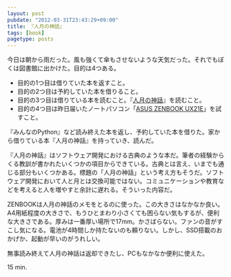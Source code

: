 ```yaml
---
layout: post
pubdate: "2012-03-31T23:43:29+09:00"
title: 『人月の神話』
tags: [book]
pagetype: posts
---
```

今日は朝から雨だった。風も強くて傘もさせないような天気だった。それでもぼくは図書館に出かけた。目的は4つある。

- 目的の1つ目は借りていた本を返すこと。
- 目的の2つ目は予約していた本を借りること。
- 目的の3つ目は借りている本を読むこと。『[人月の神話](http://amazon.jp/o/ASIN/4795296758/bouzuya-22)』を読むこと。
- 目的の4つ目は昨日届いたノートパソコン「[ASUS ZENBOOK UX21E](http://amazon.jp/o/ASIN/B005YWPI7O/bouzuya-22)」を試すこと。

『みんなのPython』など読み終えた本を返し、予約していた本を借りた。家から借りている本『人月の神話』を持っていき、読んだ。

『人月の神話』はソフトウェア開発における古典のような本だ。筆者の経験からくる教訓が書かれたいくつかの項目からできている。古典とは言え、いまでも通じる部分もいくつかある。標題の「人月の神話」という考え方もそうだ。ソフトウェア開発において人と月とは交換可能ではない。コミュニケーションや教育などを考えると人を増やすと余計に遅れる。そういった内容だ。

ZENBOOKは人月の神話のメモをとるのに使った。この大きさはなかなか良い。A4用紙程度の大きさで、もうひとまわり小さくても困らない気もするが、便利な大きさである。厚みは一番厚い場所で17mm。かさばらない。ファンの音がすこし気になる。電池が4時間しか持たないのも頼りない。しかし、SSD搭載のおかげか、起動が早いのがうれしい。

無事読み終えて人月の神話は返却できたし、PCもなかなか便利に使えた。

15 min.
